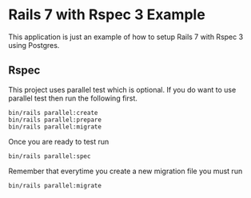 # Rails 7 with Rspec 3 Example

This application is just an example of how to setup Rails 7 with Rspec 3 using Postgres.


## Rspec

This project uses parallel test which is optional. If you do want to use parallel test then run the following first.

```
bin/rails parallel:create
bin/rails parallel:prepare
bin/rails parallel:migrate
```

Once you are ready to test run
```
bin/rails parallel:spec
```

Remember that everytime you create a new migration file you must run
```
bin/rails parallel:migrate
```
